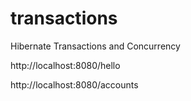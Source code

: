 # transactions
Hibernate Transactions and Concurrency

http://localhost:8080/hello

http://localhost:8080/accounts
